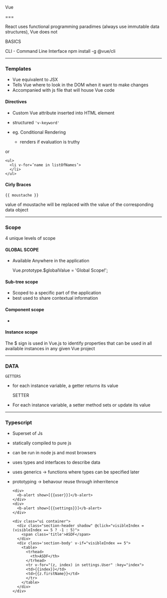 Vue

===

React uses functional programming paradimes (always use immutable data structures), Vue does not

BASICS

CLI - Command Line Interface
npm install -g @vue/cli

---
### Templates

- Vue equivalent to JSX
- Tells Vue where to look in the DOM when it want to make changes
- Accompanied with js file that will house Vue code

#### Directives

- Custom Vue attribute inserted into HTML element
- structured `'v-keyword'`
- eg. Conditional Rendering
    - renders if evaluation is truthy 


    <div @click="visibleIndex = (visibleIndex == 5 ? -1 : 5)">
    <div class='section-body' v-if="visibleIndex == 1">
or

    <ul>
      <li v-for=’name in listOfNames’>
      </li>
    </ul>

#### Cirly Braces

    {{ moustache }}
    
value of moustache will be replaced with the value of the corresponding data object

---
### Scope

4 unique levels of scope

#### GLOBAL SCOPE  
    
- Available Anywhere in the application


    Vue.prototype.$globalValue = 'Global Scope!';


#### Sub-tree scope

- Scoped to a specific part of the application  
- best used to share contextual information

#### Component scope

- 

#### Instance scope

The $ sign is used in Vue.js to identify properties that can be used in all available instances in any given Vue project

---
### DATA

    GETTERS

- for each instance variable, a getter returns its value


    SETTER
    
- For each instance variable, a setter method sets or update its value

---
### Typescript

- Superset of Js
- statically compiled to pure js
- can be run in node js and most browsers
- uses types and interfaces to describe data
- uses generics -> functions where types can be specified later
- prototyping -> behavour reuse through inherritence 


      <div>
        <b-alert show>[{{user}}]</b-alert>
      </div>
      <div>
        <b-alert show>[{{settings}}]</b-alert>
      </div>

      <div class="ui container">
        <div class="section-header shadow" @click="visibleIndex = (visibleIndex == 5 ? -1 : 5)">
          <span class='title'>ASDF</span>
        </div>
        <div class='section-body' v-if="visibleIndex == 5">
          <table>
            <trhead>
              <th>ASDF</th>
            </trhead>
            <tr v-for="(z, index) in settings.User" :key="index">
            <td>{{index}}</td>
            <td>{{z.firstName}}</td>
            </tr>
          </table>
        </div>
      </div>